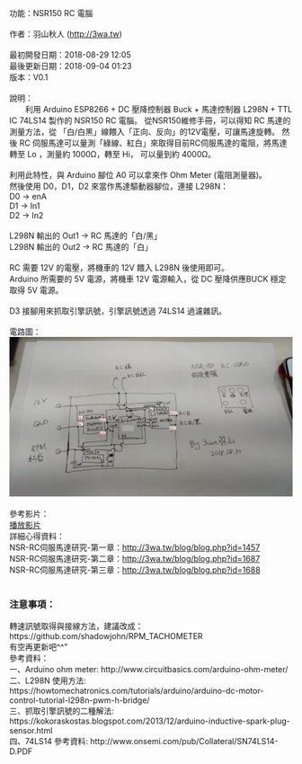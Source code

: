 
功能：NSR150 RC 電腦<br>
<br>
作者：羽山秋人 (http://3wa.tw)<br>
<br>
最初開發日期：2018-08-29 12:05<br>
最後更新日期：2018-09-04 01:23<br>
版本：V0.1<br>
<br>
說明：<br>
　　利用 Arduino ESP8266 + DC 壓降控制器 Buck + 馬達控制器 L298N + TTL IC 74LS14 製作的 NSR150 RC 電腦。
從NSR150維修手冊，可以得知 RC 馬達的測量方法，從 「白/白黑」線餵入「正向、反向」的12V電壓，可讓馬達旋轉。
然後 RC 伺服馬達可以量測「綠線、紅白」來取得目前RC伺服馬達的電阻，將馬達轉至 Lo ，測量約 1000Ω，轉至 Hi，
可以量到約 4000Ω。<br>
<br>
利用此特性，與 Arduino 腳位 A0 可以拿來作 Ohm Meter (電阻測量器)。<br>
然後使用 D0，D1，D2 來當作馬達驅動器腳位，連接 L298N：<br>
  D0 -> enA<br>
  D1 -> In1<br>
  D2 -> In2<br>
<br>
L298N 輸出的 Out1 -> RC 馬達的「白/黑」<br>
L298N 輸出的 Out2 -> RC 馬達的「白」<br>
<br>
RC 需要 12V 的電壓，將機車的 12V 餵入 L298N 後使用即可。<br>
Arduino 所需要的 5V 電源，將機車 12V 電源輸入，從 DC 壓降供應BUCK 穩定取得 5V 電源。<br>
<br>
D3 接腳用來抓取引擎訊號，引擎訊號透過 74LS14 過濾雜訊。<br>
<br>
電路圖：<br>
  <img src="Circuit_diagram/V0.1.jpg"><br>
<br>
參考影片：<br>
  <a target="_blank" href="https://raw.githubusercontent.com/shadowjohn/NSR150_RC_Computer/master/Video/20180904_001626.mp4">播放影片</a>
<br>
詳細心得資料：<br>
  NSR-RC伺服馬達研究-第一章：http://3wa.tw/blog/blog.php?id=1457<br>
  NSR-RC伺服馬達研究-第二章：http://3wa.tw/blog/blog.php?id=1687<br>
  NSR-RC伺服馬達研究-第三章：http://3wa.tw/blog/blog.php?id=1688<br>
<br>
<h3>注意事項：</h3>
轉速訊號取得與接線方法，建議改成：https://github.com/shadowjohn/RPM_TACHOMETER
<br>
有空再更新吧^^"
<br>
參考資料：<br>
  一、Arduino ohm meter: http://www.circuitbasics.com/arduino-ohm-meter/<br>
  二、L298N 使用方法: https://howtomechatronics.com/tutorials/arduino/arduino-dc-motor-control-tutorial-l298n-pwm-h-bridge/<br>
  三、抓取引擎訊號的二種解法: https://kokoraskostas.blogspot.com/2013/12/arduino-inductive-spark-plug-sensor.html<br>
  四、74LS14 參考資料: http://www.onsemi.com/pub/Collateral/SN74LS14-D.PDF
